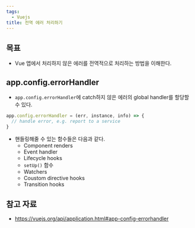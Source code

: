 ```yaml
---
tags:
  - Vuejs
title: 전역 에러 처리하기
---
```



## 목표

- Vue 앱에서 처리하지 않은 에러를 전역적으로 처리하는 방법을 이해한다.

## app.config.errorHandler

- `app.config.errorHandler`에 catch하지 않은 에러의 global handler를 할당할 수 있다.

```js
app.config.errorHandler = (err, instance, info) => {
  // handle error, e.g. report to a service
}
```

- 핸들링해줄 수 있는 함수들은 다음과 같다.
	- Component renders
	- Event handler
	- Lifecycle hooks
	- `setUp()` 함수
	- Watchers
	- Coustom directive hooks
	- Transition hooks

## 참고 자료

- https://vuejs.org/api/application.html#app-config-errorhandler
